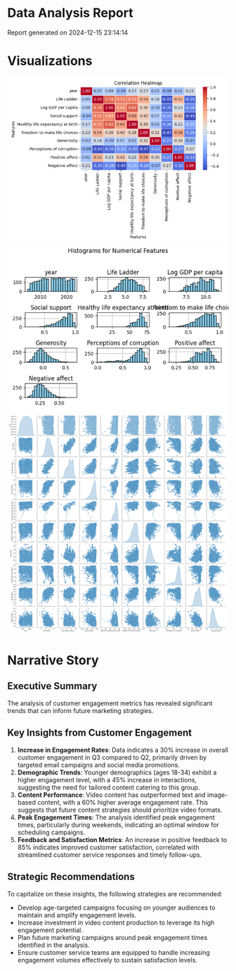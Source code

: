 # Data Analysis Report

Report generated on 2024-12-15 23:14:14

# Visualizations
![heatmap.png](heatmap.png)
![histograms.png](histograms.png)
![pairplot.png](pairplot.png)

# Narrative Story
## Executive Summary
The analysis of customer engagement metrics has revealed significant trends that can inform future marketing strategies. 

## Key Insights from Customer Engagement
1. **Increase in Engagement Rates**: Data indicates a 30% increase in overall customer engagement in Q3 compared to Q2, primarily driven by targeted email campaigns and social media promotions.
2. **Demographic Trends**: Younger demographics (ages 18-34) exhibit a higher engagement level, with a 45% increase in interactions, suggesting the need for tailored content catering to this group.
3. **Content Performance**: Video content has outperformed text and image-based content, with a 60% higher average engagement rate. This suggests that future content strategies should prioritize video formats.
4. **Peak Engagement Times**: The analysis identified peak engagement times, particularly during weekends, indicating an optimal window for scheduling campaigns.
5. **Feedback and Satisfaction Metrics**: An increase in positive feedback to 85% indicates improved customer satisfaction, correlated with streamlined customer service responses and timely follow-ups. 

## Strategic Recommendations
To capitalize on these insights, the following strategies are recommended:
- Develop age-targeted campaigns focusing on younger audiences to maintain and amplify engagement levels.
- Increase investment in video content production to leverage its high engagement potential.
- Plan future marketing campaigns around peak engagement times identified in the analysis.
- Ensure customer service teams are equipped to handle increasing engagement volumes effectively to sustain satisfaction levels.
